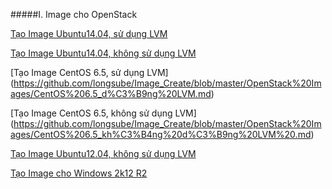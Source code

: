 ﻿#####I. Image cho OpenStack

[Tạo Image Ubuntu14.04, sử dụng LVM](https://github.com/longsube/Image_Create/blob/master/OpenStack%20Images/Ubuntu14.04_d%C3%B9ng%20LVM.md)

[Tạo Image Ubuntu14.04, không sử dụng LVM](https://github.com/longsube/Image_Create/blob/master/OpenStack%20Images/Ubuntu14.04_kh%C3%B4ng%20d%C3%B9ng%20LVM.md)

[Tạo Image CentOS 6.5, sử dụng LVM] (https://github.com/longsube/Image_Create/blob/master/OpenStack%20Images/CentOS%206.5_d%C3%B9ng%20LVM.md)

[Tạo Image CentOS 6.5, không sử dụng LVM] (https://github.com/longsube/Image_Create/blob/master/OpenStack%20Images/CentOS%206.5_kh%C3%B4ng%20d%C3%B9ng%20LVM%20.md)

[Tạo Image Ubuntu12.04, không sử dụng LVM](https://github.com/longsube/Image_Create/blob/master/OpenStack%20Images/Ubuntu12.04_kh%C3%B4ng%20d%C3%B9ng%20LVM.md)

[Tạo Image cho Windows 2k12 R2](https://github.com/longsube/Image_Create/blob/master/OpenStack%20Images/Windows2K12R2.md)



